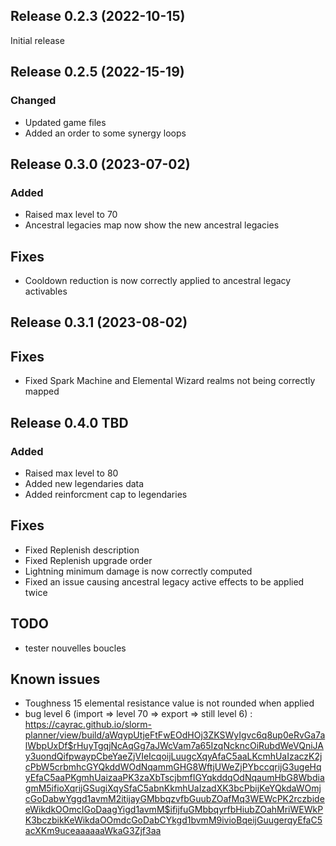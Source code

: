 ## Release 0.2.3 (2022-10-15)
Initial release

## Release 0.2.5 (2022-15-19)
### Changed
- Updated game files
- Added an order to some synergy loops

## Release 0.3.0 (2023-07-02)
### Added
- Raised max level to 70
- Ancestral legacies map now show the new ancestral legacies
## Fixes
- Cooldown reduction is now correctly applied to ancestral legacy activables

## Release 0.3.1 (2023-08-02)
## Fixes
- Fixed Spark Machine and Elemental Wizard realms not being correctly mapped

## Release 0.4.0 TBD
### Added
- Raised max level to 80
- Added new legendaries data
- Added reinforcment cap to legendaries
## Fixes
- Fixed Replenish description
- Fixed Replenish upgrade order
- Lightning minimum damage is now correctly computed
- Fixed an issue causing ancestral legacy active effects to be applied twice

## TODO
- tester nouvelles boucles

## Known issues
- Toughness 15 elemental resistance value is not rounded when applied 
- bug level 6 (import => level 70 => export => still level 6) : https://cayrac.github.io/slorm-planner/view/build/aWqypUtjeFtFwEOdHOj3ZKSWyIgvc6q8up0eRvGa7alWbpUxDf$rHuyTgqjNcAqGg7aJWcVam7a65IzqNckncOiRubdWeVQniJAy3uondQifpwaypCbeYaeZjVIeIcqoijLuugcXqyAfaC5aaLKcmhUaIzaczK2jcPbW5crbmhcGYQkddWOdNqammGHG8WftjUWeZjPYbccqrijG3ugeHqyEfaC5aaPKgmhUaizaaPK3zaXbTscjbmfIGYqkddqOdNqaumHbG8WbdiagmM5ifioXqrijGSugiXqySfaC5abnKkmhUaIzadXK3bcPbijKeYQkdaWOmjcGoDabwYggd1avmM2itijayGMbbqzvfbGuubZOafMq3WEWcPK2rczbideeWikdkOOmcIGoDaagYigd1avmM$ifijfuGMbbqyrfbHiubZOahMriWEWkPK3bczbikKeWikdaOOmdcGoDabCYkgd1bvmM9ivioBqeijGuugerqyEfaC5acXKm9uceaaaaaaWkaG3Zjf3aa